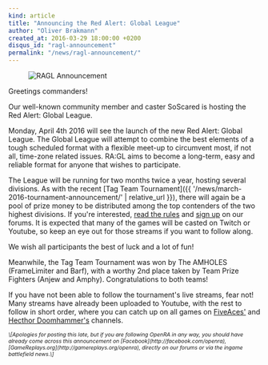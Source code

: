 ```yaml
---
kind: article
title: "Announcing the Red Alert: Global League"
author: "Oliver Brakmann"
created_at: 2016-03-29 18:00:00 +0200
disqus_id: "ragl-announcement"
permalink: "/news/ragl-announcement/"
---
```


<figure>
  <img src="{{ '/images/news/20160329-ragl-announcement.png' | relative_url }}" alt="RAGL Announcement" />
</figure>

Greetings commanders!

Our well-known community member and caster SoScared is hosting the Red Alert: Global League.

Monday, April 4th 2016 will see the launch of the new Red Alert: Global League. The Global League will attempt to combine the best elements of a tough scheduled format with a flexible meet-up to circumvent most, if not all, time-zone related issues. RA:GL aims to become a long-term, easy and reliable format for anyone that wishes to participate.

The League will be running for two months twice a year, hosting several divisions. As with the recent [Tag Team Tournament]({{ '/news/march-2016-tournament-announcement/' | relative_url }}), there will again be a pool of prize money to be distributed among the top contenders of the two highest divisions. If you're interested, [read the rules](https://forum.openra.net/viewtopic.php?f=82&t=19488) and [sign up](https://forum.openra.net/viewtopic.php?f=82&t=19512) on our forums. It is expected that many of the games will be casted on Twitch or Youtube, so keep an eye out for those streams if you want to follow along.

We wish all participants the best of luck and a lot of fun!

Meanwhile, the Tag Team Tournament was won by The AMHOLES (FrameLimiter and Barf), with a worthy 2nd place taken by Team Prize Fighters (Anjew and Amphy). Congratulations to both teams!

If you have not been able to follow the tournament's live streams, fear not! Many streams have already been uploaded to Youtube, with the rest to follow in short order, where you can catch up on all games on [FiveAces'](https://www.youtube.com/user/CovertFlobert) and [Hecthor Doomhammer's](https://www.youtube.com/playlist?list=PLi5UzmvU26JbGoprGFvU0NbbPDIu17nnJ) channels.

<div style="font-size:8pt; font-style:italic" markdown="1">
\[Apologies for posting this late, but if you are following OpenRA in any way, you should have already come across this announcement on [Facebook](http://facebook.com/openra), [GameReplays.org](http://gamereplays.org/openra), directly on our forums or via the ingame battlefield news.\]
</div>
